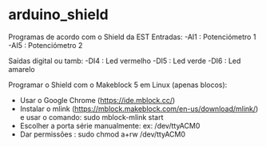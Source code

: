 # arduino_shield
Programas de acordo com o Shield da EST
Entradas:
-AI1 : Potenciómetro 1
-AI5 : Potenciómetro 2

Saídas digital ou tamb:
-DI4 : Led vermelho
-DI5 : Led verde
-DI6 : Led amarelo

Programar o Shield com o Makeblock 5 em Linux (apenas blocos):
- Usar o Google Chrome (https://ide.mblock.cc/)
- Instalar o mlink (https://mblock.makeblock.com/en-us/download/mlink/) e usar o comando: sudo mblock-mlink start
- Escolher a porta série manualmente: ex: /dev/ttyACM0
- Dar permissões : sudo chmod a+rw /dev/ttyACM0
